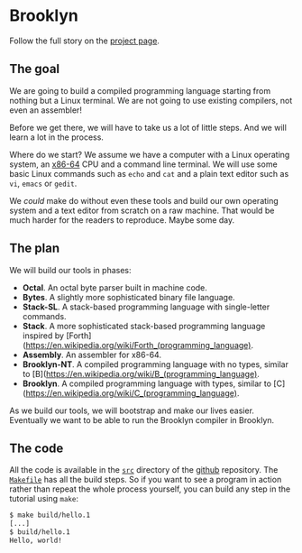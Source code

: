 # Brooklyn

Follow the full story on the [project page](https://tczajka.github.io/brooklyn).

## The goal

We are going to build a compiled programming language
starting from nothing but a Linux terminal.
We are not going to use existing compilers, not even an assembler!

Before we get there, we will have to take us a lot of little steps. And we will learn a lot
in the process.

Where do we start? We assume we have a computer with a Linux operating system,
an [x86-64](https://en.wikipedia.org/wiki/X86-64) CPU and a command line terminal.
We will use some basic Linux commands such as `echo` and `cat` and a plain text
editor such as `vi`, `emacs` or `gedit`.

We *could* make do without even these tools and build our own operating system and a text
editor from scratch on a raw machine. That would be much harder for the readers to reproduce.
Maybe some day.

## The plan

We will build our tools in phases:

* **Octal**. An octal byte parser built in machine code.
* **Bytes**. A slightly more sophisticated binary file language.
* **Stack-SL**. A stack-based programming language with single-letter commands.
* **Stack**. A more sophisticated stack-based programming language inspired by
    [Forth](https://en.wikipedia.org/wiki/Forth_(programming_language).
* **Assembly**. An assembler for x86-64.
* **Brooklyn-NT**. A compiled programming language with no types, similar to
    [B](https://en.wikipedia.org/wiki/B_(programming_language).
* **Brooklyn**. A compiled programming language with types, similar to
    [C](https://en.wikipedia.org/wiki/C_(programming_language).

As we build our tools, we will bootstrap and make our lives easier. Eventually we
want to be able to run the Brooklyn compiler in Brooklyn.

## The code

All the code is available in the [`src`](https://github.com/tczajka/brooklyn/tree/main/src) directory
of the [github](https://github.com/tczajka/brooklyn) repository.
The [`Makefile`](https://github.com/tczajka/brooklyn/blob/main/Makefile) has all the build steps.
So if you want to see a program in action rather than repeat the whole process yourself,
you can build any step in the tutorial using `make`:

```bash
$ make build/hello.1
[...]
$ build/hello.1
Hello, world!
```
